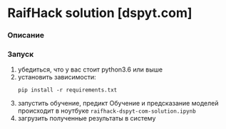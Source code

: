# RaifHack solution [dspyt.com]

### Описание

### Запуск
<ol>
    <li> убедиться, что у вас стоит python3.6 или выше </li>
    <li> установить зависимости:
    
    pip install -r requirements.txt 
</li>
    <li> запустить обучение, предикт
        Обучение и предсказание моделей происходит в ноутбуке <code>raifhack-dspyt-com-solution.ipynb</code>
</li>
    <li> загрузить полученные результаты в систему</li>
</ol>


